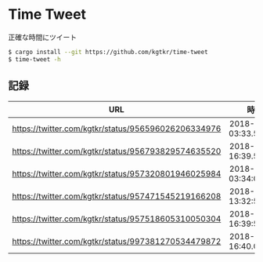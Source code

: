 # Time Tweet
正確な時間にツイート

```sh
$ cargo install --git https://github.com/kgtkr/time-tweet
$ time-tweet -h
```

## 記録
|URL|時間|誤差|
|:-:|:-:|:-:|
|https://twitter.com/kgtkr/status/956596026206334976|2018-01-26 03:33.59.999|-1ms|
|https://twitter.com/kgtkr/status/956793829574635520|2018-01-26 16:39.59.997|-3ms|
|https://twitter.com/kgtkr/status/957320801946025984|2018-01-28 03:34:00.001|+1ms|
|https://twitter.com/kgtkr/status/957471545219166208|2018-01-28 13:32:59.998|-2ms|
|https://twitter.com/kgtkr/status/957518605310050304|2018-01-28 16:39:59.998|-2ms|
|https://twitter.com/kgtkr/status/997381270534479872|2018-05-18 16:40.00.000|±0ms|
